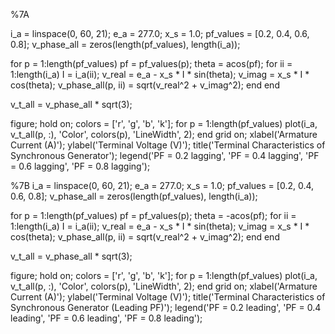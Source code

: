 %7A

i_a = linspace(0, 60, 21);
e_a = 277.0;
x_s = 1.0;
pf_values = [0.2, 0.4, 0.6, 0.8];
v_phase_all = zeros(length(pf_values), length(i_a));

for p = 1:length(pf_values)
    pf = pf_values(p);
    theta = acos(pf);
    for ii = 1:length(i_a)
        I = i_a(ii);
        v_real = e_a - x_s * I * sin(theta);
        v_imag = x_s * I * cos(theta);
        v_phase_all(p, ii) = sqrt(v_real^2 + v_imag^2);
    end
end

v_t_all = v_phase_all * sqrt(3);

figure;
hold on;
colors = ['r', 'g', 'b', 'k'];
for p = 1:length(pf_values)
    plot(i_a, v_t_all(p, :), 'Color', colors(p), 'LineWidth', 2);
end
grid on;
xlabel('Armature Current (A)');
ylabel('Terminal Voltage (V)');
title('Terminal Characteristics of Synchronous Generator');
legend('PF = 0.2 lagging', 'PF = 0.4 lagging', 'PF = 0.6 lagging', 'PF = 0.8 lagging');


%7B
i_a = linspace(0, 60, 21);
e_a = 277.0;
x_s = 1.0;
pf_values = [0.2, 0.4, 0.6, 0.8];
v_phase_all = zeros(length(pf_values), length(i_a));

for p = 1:length(pf_values)
    pf = pf_values(p);
    theta = -acos(pf);
    for ii = 1:length(i_a)
        I = i_a(ii);
        v_real = e_a - x_s * I * sin(theta);
        v_imag = x_s * I * cos(theta);
        v_phase_all(p, ii) = sqrt(v_real^2 + v_imag^2);
    end
end

v_t_all = v_phase_all * sqrt(3);

figure;
hold on;
colors = ['r', 'g', 'b', 'k'];
for p = 1:length(pf_values)
    plot(i_a, v_t_all(p, :), 'Color', colors(p), 'LineWidth', 2);
end
grid on;
xlabel('Armature Current (A)');
ylabel('Terminal Voltage (V)');
title('Terminal Characteristics of Synchronous Generator (Leading PF)');
legend('PF = 0.2 leading', 'PF = 0.4 leading', 'PF = 0.6 leading', 'PF = 0.8 leading');
